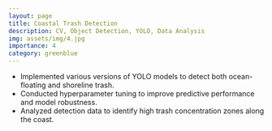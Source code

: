 ```yaml
---
layout: page
title: Coastal Trash Detection
description: CV, Object Detection, YOLO, Data Analysis
img: assets/img/4.jpg
importance: 4
category: greenblue
---
```


* Implemented various versions of YOLO models to detect both ocean-floating and shoreline trash.
* Conducted hyperparameter tuning to improve predictive performance and model robustness.
* Analyzed detection data to identify high trash concentration zones along the coast.